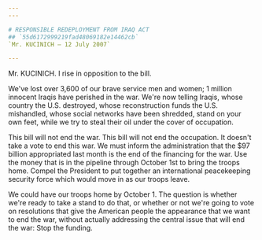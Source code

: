 ```yaml
---
---

# RESPONSIBLE REDEPLOYMENT FROM IRAQ ACT
## `55d6172999219fad48069182e14462cb`
`Mr. KUCINICH — 12 July 2007`

---
```



Mr. KUCINICH. I rise in opposition to the bill.

We've lost over 3,600 of our brave service men and women; 1 million 
innocent Iraqis have perished in the war. We're now telling Iraqis, 
whose country the U.S. destroyed, whose reconstruction funds the U.S. 
mishandled, whose social networks have been shredded, stand on your own 
feet, while we try to steal their oil under the cover of occupation.

This bill will not end the war. This bill will not end the 
occupation. It doesn't take a vote to end this war. We must inform the 
administration that the $97 billion appropriated last month is the end 
of the financing for the war. Use the money that is in the pipeline 
through October 1st to bring the troops home. Compel the President to 
put together an international peacekeeping security force which would 
move in as our troops leave.

We could have our troops home by October 1. The question is whether 
we're ready to take a stand to do that, or whether or not we're going 
to vote on resolutions that give the American people the appearance 
that we want to end the war, without actually addressing the central 
issue that will end the war: Stop the funding.